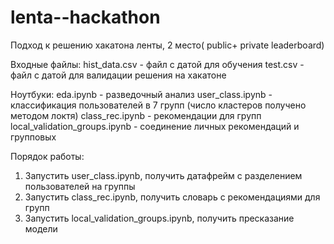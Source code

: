 # lenta--hackathon
Подход к решению хакатона ленты, 2 место( public+ private leaderboard)

Входные файлы:
  hist_data.csv - файл с датой для обучения 
  test.csv - файл с датой для валидации решения на хакатоне
  
Ноутбуки:
eda.ipynb - разведочный анализ
user_class.ipynb - классификация пользователей в 7 групп (число кластеров получено методом локтя)
class_rec.ipynb - рекомендации для групп
local_validation_groups.ipynb - соединение личных рекомендаций и групповых
  
  Порядок работы:
1. Запустить user_class.ipynb, получить датафрейм с разделением пользователей на группы
2. Запустить class_rec.ipynb, получить словарь с рекомендациями для групп
3. Запустить local_validation_groups.ipynb, получить пресказание модели
